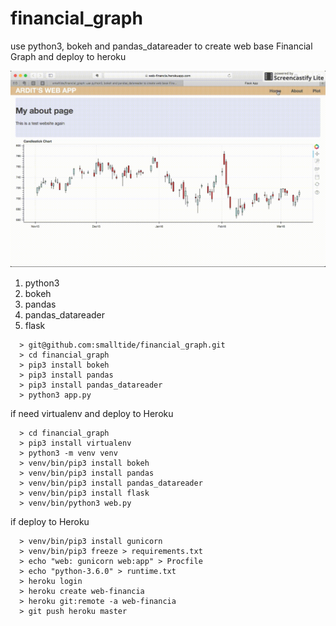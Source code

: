 # financial_graph
use python3, bokeh and pandas_datareader to create web base Financial Graph and deploy to heroku

![alt text](https://github.com/smalltide/financial_graph/blob/master/screenshot.gif "financial_graph")

1. python3
2. bokeh
3. pandas
4. pandas_datareader
5. flask

```
  > git@github.com:smalltide/financial_graph.git
  > cd financial_graph
  > pip3 install bokeh
  > pip3 install pandas
  > pip3 install pandas_datareader
  > python3 app.py
```

if need virtualenv and deploy to Heroku
```
  > cd financial_graph
  > pip3 install virtualenv
  > python3 -m venv venv
  > venv/bin/pip3 install bokeh
  > venv/bin/pip3 install pandas
  > venv/bin/pip3 install pandas_datareader
  > venv/bin/pip3 install flask
  > venv/bin/python3 web.py
```

if deploy to Heroku
```
  > venv/bin/pip3 install gunicorn
  > venv/bin/pip3 freeze > requirements.txt
  > echo "web: gunicorn web:app" > Procfile
  > echo "python-3.6.0" > runtime.txt
  > heroku login
  > heroku create web-financia
  > heroku git:remote -a web-financia
  > git push heroku master
```
